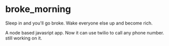 # broke_morning
Sleep in and you'll go broke. Wake everyone else up and become rich.

A node based javasript app. Now it can use twilio to call any phone number. still working on it.
